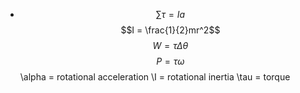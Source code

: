 - $$\sum \tau=Ia$$
  $$I = \frac{1}{2}mr^2$$
  $$W = \tau\Delta\theta$$
  $$P = \tau\omega$$
  \alpha = rotational acceleration
  \I = rotational inertia
  \tau = torque